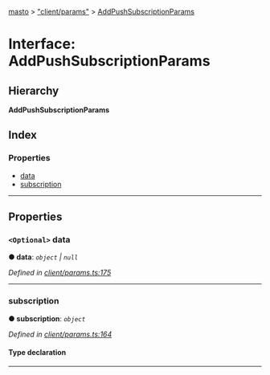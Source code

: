 [masto](../README.md) > ["client/params"](../modules/_client_params_.md) > [AddPushSubscriptionParams](../interfaces/_client_params_.addpushsubscriptionparams.md)

# Interface: AddPushSubscriptionParams

## Hierarchy

**AddPushSubscriptionParams**

## Index

### Properties

* [data](_client_params_.addpushsubscriptionparams.md#data)
* [subscription](_client_params_.addpushsubscriptionparams.md#subscription)

---

## Properties

<a id="data"></a>

### `<Optional>` data

**● data**: *`object` \| `null`*

*Defined in [client/params.ts:175](https://github.com/neet/masto.js/blob/390e749/src/client/params.ts#L175)*

___
<a id="subscription"></a>

###  subscription

**● subscription**: *`object`*

*Defined in [client/params.ts:164](https://github.com/neet/masto.js/blob/390e749/src/client/params.ts#L164)*

#### Type declaration

___

